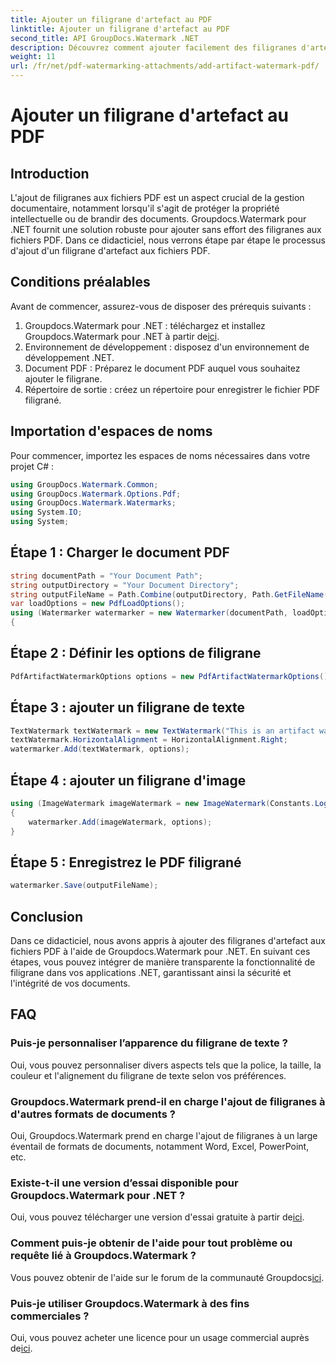 ```yaml
---
title: Ajouter un filigrane d'artefact au PDF
linktitle: Ajouter un filigrane d'artefact au PDF
second_title: API GroupDocs.Watermark .NET
description: Découvrez comment ajouter facilement des filigranes d'artefacts aux fichiers PDF à l'aide de Groupdocs.Watermark for .NET. Protégez vos documents en toute simplicité.
weight: 11
url: /fr/net/pdf-watermarking-attachments/add-artifact-watermark-pdf/
---
```


# Ajouter un filigrane d'artefact au PDF

## Introduction
L'ajout de filigranes aux fichiers PDF est un aspect crucial de la gestion documentaire, notamment lorsqu'il s'agit de protéger la propriété intellectuelle ou de brandir des documents. Groupdocs.Watermark pour .NET fournit une solution robuste pour ajouter sans effort des filigranes aux fichiers PDF. Dans ce didacticiel, nous verrons étape par étape le processus d'ajout d'un filigrane d'artefact aux fichiers PDF.
## Conditions préalables
Avant de commencer, assurez-vous de disposer des prérequis suivants :
1.  Groupdocs.Watermark pour .NET : téléchargez et installez Groupdocs.Watermark pour .NET à partir de[ici](https://releases.groupdocs.com/Watermark/net/).
2. Environnement de développement : disposez d'un environnement de développement .NET.
3. Document PDF : Préparez le document PDF auquel vous souhaitez ajouter le filigrane.
4. Répertoire de sortie : créez un répertoire pour enregistrer le fichier PDF filigrané.

## Importation d'espaces de noms
Pour commencer, importez les espaces de noms nécessaires dans votre projet C# :
```csharp
using GroupDocs.Watermark.Common;
using GroupDocs.Watermark.Options.Pdf;
using GroupDocs.Watermark.Watermarks;
using System.IO;
using System;
```
## Étape 1 : Charger le document PDF
```csharp
string documentPath = "Your Document Path";
string outputDirectory = "Your Document Directory";
string outputFileName = Path.Combine(outputDirectory, Path.GetFileName(documentPath));
var loadOptions = new PdfLoadOptions();
using (Watermarker watermarker = new Watermarker(documentPath, loadOptions))
{
```
## Étape 2 : Définir les options de filigrane
```csharp
PdfArtifactWatermarkOptions options = new PdfArtifactWatermarkOptions();
```
## Étape 3 : ajouter un filigrane de texte
```csharp
TextWatermark textWatermark = new TextWatermark("This is an artifact watermark", new Font("Arial", 8));
textWatermark.HorizontalAlignment = HorizontalAlignment.Right;
watermarker.Add(textWatermark, options);
```
## Étape 4 : ajouter un filigrane d'image
```csharp
using (ImageWatermark imageWatermark = new ImageWatermark(Constants.LogoBmp))
{
    watermarker.Add(imageWatermark, options);
}
```
## Étape 5 : Enregistrez le PDF filigrané
```csharp
watermarker.Save(outputFileName);
```

## Conclusion
Dans ce didacticiel, nous avons appris à ajouter des filigranes d'artefact aux fichiers PDF à l'aide de Groupdocs.Watermark pour .NET. En suivant ces étapes, vous pouvez intégrer de manière transparente la fonctionnalité de filigrane dans vos applications .NET, garantissant ainsi la sécurité et l'intégrité de vos documents.
## FAQ
### Puis-je personnaliser l’apparence du filigrane de texte ?
Oui, vous pouvez personnaliser divers aspects tels que la police, la taille, la couleur et l'alignement du filigrane de texte selon vos préférences.
### Groupdocs.Watermark prend-il en charge l'ajout de filigranes à d'autres formats de documents ?
Oui, Groupdocs.Watermark prend en charge l'ajout de filigranes à un large éventail de formats de documents, notamment Word, Excel, PowerPoint, etc.
### Existe-t-il une version d’essai disponible pour Groupdocs.Watermark pour .NET ?
 Oui, vous pouvez télécharger une version d'essai gratuite à partir de[ici](https://releases.groupdocs.com/).
### Comment puis-je obtenir de l'aide pour tout problème ou requête lié à Groupdocs.Watermark ?
 Vous pouvez obtenir de l'aide sur le forum de la communauté Groupdocs[ici](https://forum.groupdocs.com/c/watermark/19).
### Puis-je utiliser Groupdocs.Watermark à des fins commerciales ?
Oui, vous pouvez acheter une licence pour un usage commercial auprès de[ici](https://purchase.groupdocs.com/buy).